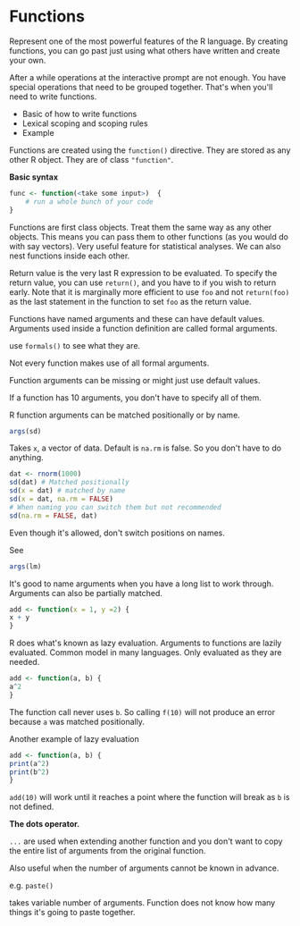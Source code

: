 
# Functions 

Represent one of the most powerful features of the R language. By creating functions, you can go past just using what others have written and create your own.

After a while operations at the interactive prompt are not enough. You have special operations that need to be grouped together. That's when you'll need to write functions.

* Basic of how to write functions
* Lexical scoping and scoping rules
* Example

Functions are created using the `function()` directive.
They are stored as any other R object.  They are of class `"function"`.

**Basic syntax**


```r
func <- function(<take some input>)  {
    # run a whole bunch of your code
}
```

Functions are first class objects. Treat them the same way as any other objects. This means you can pass them to other functions (as you would do with say vectors). Very useful feature for statistical analyses. We can also nest functions inside each other.

Return value is the very last R expression to be evaluated. To specify the return value, you can use `return()`, and you have to if you wish to return early. Note that it is marginally more efficient to use `foo` and not `return(foo)` as the last statement in the function to set `foo` as the return value.

Functions have named arguments and these can have default values. Arguments used inside a function definition are called formal arguments.

use `formals()` to see what they are.

Not every function makes use of all formal arguments.

Function arguments can be missing or might just use default values. 

If a function has 10 arguments, you don't have to specify all of them. 

R function arguments can be matched positionally or by name.


```r
args(sd)
```


Takes `x`, a vector of data. 
Default is `na.rm` is false.
So you don't have to do anything.


```r
dat <- rnorm(1000)
sd(dat) # Matched positionally
sd(x = dat) # matched by name
sd(x = dat, na.rm = FALSE)
# When naming you can switch them but not recommended
sd(na.rm = FALSE, dat)
```

Even though it's allowed, don't switch positions on names.

See 


```r
args(lm)
```

It's good to name arguments when you have a long list to work through. Arguments can also be partially matched.


```r
add <- function(x = 1, y =2) {
x + y
}
```

R does what's known as lazy evaluation. Arguments to functions are lazily evaluated. Common model in many languages. Only evaluated as they are needed.


```r
add <- function(a, b) {
a^2
}
```

The function call never uses `b`. So calling `f(10)` will not produce an error because `a` was matched positionally.

Another example of lazy evaluation



```r
add <- function(a, b) {
print(a^2)
print(b^2)
}
```

`add(10)` will work until it reaches a point where the function will break as `b` is not defined.

**The dots operator.**

`...` are used when extending another function and you don't want to copy the entire list of arguments from the original function.

Also useful when the number of arguments cannot be known in advance.

e.g. `paste()`

takes variable number of arguments. Function does not know how many things it's going to paste together.

